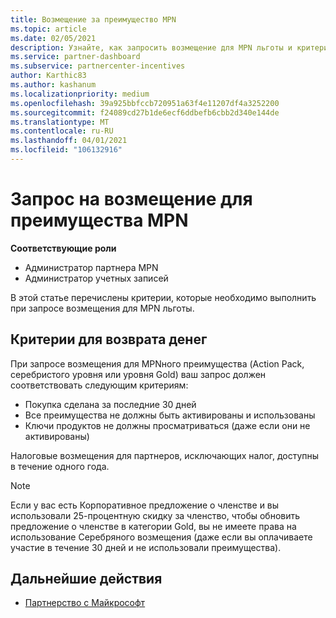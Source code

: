 ```yaml
---
title: Возмещение за преимущество MPN
ms.topic: article
ms.date: 02/05/2021
description: Узнайте, как запросить возмещение для MPN льготы и критерии, необходимые для его получения.
ms.service: partner-dashboard
ms.subservice: partnercenter-incentives
author: Karthic83
ms.author: kashanum
ms.localizationpriority: medium
ms.openlocfilehash: 39a925bbfccb720951a63f4e11207df4a3252200
ms.sourcegitcommit: f24089cd27b1de6ecf6ddbefb6cbb2d340e144de
ms.translationtype: MT
ms.contentlocale: ru-RU
ms.lasthandoff: 04/01/2021
ms.locfileid: "106132916"
---
```

# <a name="request-a-refund-for-an-mpn-benefit"></a>Запрос на возмещение для преимущества MPN

**Соответствующие роли**

- Администратор партнера MPN
- Администратор учетных записей

В этой статье перечислены критерии, которые необходимо выполнить при запросе возмещения для MPN льготы.

## <a name="criteria-for-a-refund"></a>Критерии для возврата денег
При запросе возмещения для MPNного преимущества (Action Pack, серебристого уровня или уровня Gold) ваш запрос должен соответствовать следующим критериям:

- Покупка сделана за последние 30 дней
- Все преимущества не должны быть активированы и использованы
- Ключи продуктов не должны просматриваться (даже если они не активированы)

Налоговые возмещения для партнеров, исключающих налог, доступны в течение одного года.

>[!NOTE]
>Если у вас есть Корпоративное предложение о членстве и вы использовали 25-процентную скидку за членство, чтобы обновить предложение о членстве в категории Gold, вы не имеете права на использование Серебряного возмещения (даже если вы оплачиваете участие в течение 30 дней и не использовали преимущества).

## <a name="next-steps"></a>Дальнейшие действия

- [Партнерство с Майкрософт](mpn-overview.md)
